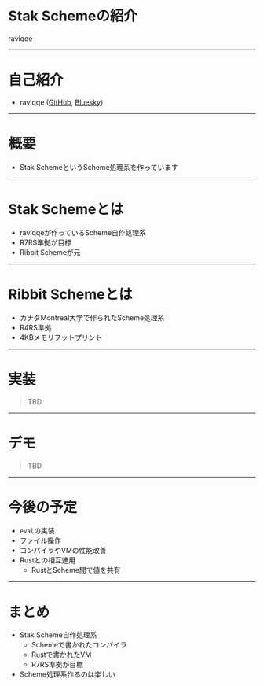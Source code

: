 # Stak Schemeの紹介

raviqqe

---

# 自己紹介

- raviqqe ([GitHub](https://github.com/raviqqe), [Bluesky](https://bsky.app/profile/raviqqe.bsky.social))

---

# 概要

- Stak SchemeというScheme処理系を作っています

---

# Stak Schemeとは

- raviqqeが作っているScheme自作処理系
- R7RS準拠が目標
- Ribbit Schemeが元

---

# Ribbit Schemeとは

- カナダMontreal大学で作られたScheme処理系
- R4RS準拠
- 4KBメモリフットプリント

---

# 実装

> TBD

---

# デモ

> TBD

---

# 今後の予定

- `eval`の実装
- ファイル操作
- コンパイラやVMの性能改善
- Rustとの相互運用
  - RustとScheme間で値を共有

---

# まとめ

- Stak Scheme自作処理系
  - Schemeで書かれたコンパイラ
  - Rustで書かれたVM
  - R7RS準拠が目標
- Scheme処理系作るのは楽しい
